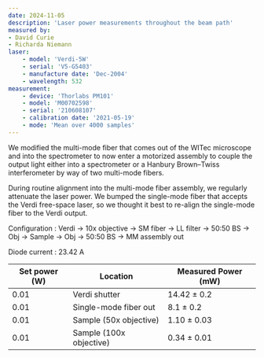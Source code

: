 ```yaml
---
date: 2024-11-05
description: 'Laser power measurements throughout the beam path'
measured by:
- David Curie
- Richarda Niemann
laser:
    - model: 'Verdi-5W'
    - serial: 'V5-G5403'
    - manufacture date: 'Dec-2004'
    - wavelength: 532
measurement:
    - device: 'Thorlabs PM101'
    - model: 'M00702598'
    - serial: '210608107'
    - calibration date: '2021-05-19'
    - mode: 'Mean over 4000 samples'
---
```


We modified the multi-mode fiber that comes out of the WITec microscope and
into the spectrometer to now enter a motorized assembly to couple the output
light either into a spectrometer or a Hanbury Brown–Twiss interferometer by way
of two multi-mode fibers.

During routine alignment into the multi-mode fiber assembly, we regularly
attenuate the laser power. We bumped the single-mode fiber that accepts the
Verdi free-space laser, so we thought it best to re-align the single-mode fiber
to the Verdi output.


Configuration
: Verdi -> 10x objective -> SM fiber -> LL filter -> 50:50 BS -> Obj -> Sample -> Obj -> 50:50 BS -> MM assembly out

Diode current
: 23.42 A

| Set power (W) | Location                             | Measured Power (mW) |
|---------------|--------------------------------------|---------------------|
| 0.01          | Verdi shutter                        | 14.42 ± 0.2        |
| 0.01          | Single-mode fiber out                | 8.1   ± 0.2         |
| 0.01          | Sample (50x objective)               | 1.10  ± 0.03        |
| 0.01          | Sample (100x objective)              | 0.34  ± 0.01        |

